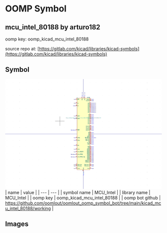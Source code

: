 # OOMP Symbol  
## mcu_intel_80188  by arturo182  
  
oomp key: oomp_kicad_mcu_intel_80188  
  
source repo at: [https://gitlab.com/kicad/libraries/kicad-symbols](https://gitlab.com/kicad/libraries/kicad-symbols)  
## Symbol  
  
[![working.png](working_600.png)](working.png)  
| name | value | 
| --- | --- | 
| symbol name | MCU_Intel | 
| library name | MCU_Intel | 
| oomp key | oomp_kicad_mcu_intel_80188 | 
| oomp bot github | https://github.com/oomlout/oomlout_oomp_symbol_bot/tree/main/kicad_mcu_intel_80188/working | 
## Images  
